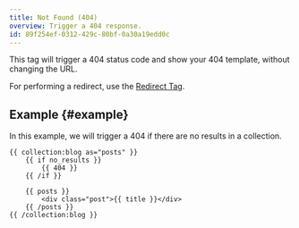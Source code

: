 ```yaml
---
title: Not Found (404)
overview: Trigger a 404 response.
id: 89f254ef-0312-429c-80bf-0a30a19edd0c
---
```

This tag will trigger a 404 status code and show your 404 template, without changing the URL.

For performing a redirect, use the [Redirect Tag][redirect_tag].

## Example {#example}

In this example, we will trigger a 404 if there are no results in a collection.

```
{{ collection:blog as="posts" }}
    {{ if no_results }}
        {{ 404 }}
    {{ /if }}

    {{ posts }}
        <div class="post">{{ title }}</div>
    {{ /posts }}
{{ /collection:blog }}
```

[redirect_tag]: /docs/tags/redirect
